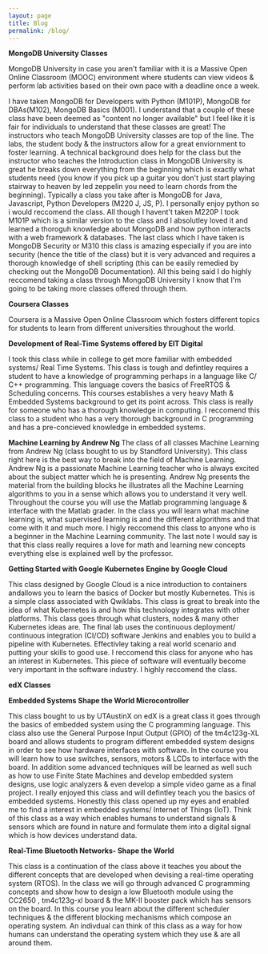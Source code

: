 ```yaml
---
layout: page
title: Blog
permalink: /blog/
---
```

<b>MongoDB University Classes</b>

MongoDB University in case you aren't familiar with it is a Massive Open Online Classroom (MOOC) environment where students can view videos & perform lab activities based on their own pace with a deadline once a week.

I have taken MongoDB for Developers with Python (M101P), MongoDB for DBAs(M102), MongoDB Basics (M001). I understand that a couple of these class have been deemed as "content no longer available" but I feel like it is fair for individuals to understand that these classes are great! The instructors who teach MongoDB University classes are top of the line. The labs, the student body & the instructors allow for a great enviornment to foster learning. A technical background does help for the class but the instructor who teaches the Introduction class in MongoDB University is great he breaks down everything from the beginning which is exactly what students need (you know if you pick up a guitar you don't just start playing stairway to heaven by led zeppelin you need to learn chords from the beginning). Typically a class you take after is MongoDB for Java, Javascript, Python Developers (M220 J, JS, P). I personally enjoy python so i would reccomend the class. All though I havent't taken M220P I took M101P which is a similar version to the class and I absolutley loved it and learned a thoroguh knowledge about MongoDB and how python interacts with a web framework & databases. The last class which I have taken is MongoDB Security or M310 this class is amazing especially if you are into security (hence the title of the class) but it is very advanced and requires a thorough knowledge of shell scripting (this can be easily remedied by checking out the MongoDB Documentation). All this being said I do highly reccomend taking a class through MongoDB University I know that I'm going to be taking more classes offered through them.
 
 <b> Coursera Classes </b>
 
 Coursera is a Massive Open Online Classroom which fosters different topics for students to learn from different universities throughout the world.
 
<b>Development of Real-Time Systems offered by EIT Digital</b>

I took this class while in college to get more familiar with embedded systems/ Real Time Systems. This class is tough and defintley requires a student to have a knowledge of programming perhaps in a language like C/ C++ programming. This language covers the basics of FreeRTOS & Scheduling  concerns. This courses establishes a very heavy Math & Embedded Systems background to get its point across. This class is really for someone who has a thorough knowledge in computing. I reccomend this class to a student who has a very thorough background in C programming and has a pre-concieved knowledge in embedded systems.
 
<b> Machine Learning by Andrew Ng </b>
The class of all classes Machine Learning from Andrew Ng (class bought to us by Standford University). This class right here is the best way to break into the field of Machine Learning. Andrew Ng is a passionate Machine Learning teacher who is always excited about the subject matter which he is presenting. Andrew Ng presents the material from the building blocks he illustrates all the Machine Learning algorithms to you in a sense which allows you to understand it very well. Throughout the course you will use the Matlab programming language & interface with the Matlab grader. In the class you will learn what machine learning is, what supervised learning is and the different algorithms and that come with it and much more. I higly reccomend this class to anyone who is a beginner in the Machine Learning community. The last note I would say is that this class really requires a love for math and learning new concepts everything else is explained well by the professor.

<b> Getting Started with Google Kubernetes Engine by Google Cloud </b>

This class designed by Google Cloud is a nice introduction to containers andallows you to learn the basics of Docker but mostly Kubernetes. This is a simple class associated with Qwiklabs. This class is great to break into the idea of what Kubernetes is and how this technology integrates with other platforms. This class goes through what clusters, nodes & many other Kubernetes ideas are. The final lab uses the continuous deployment/ continuous integration (CI/CD) software Jenkins and enables you to build a pipeline with Kubernetes. Effectivley taking a real world scenario and putting your skills to good use. I reccomend this class for anyone who has an interest in Kubernetes. This piece of software will eventually become very important in the software industry. I highly reccomend the class.

 <b> edX Classes </b>
 
 <b> Embedded Systems Shape the World Microcontroller</b>
 
 This class bought to us by UTAustinX on edX is a great class it goes through the basics of embedded system using the C programming language. This class also use the General Purpose Input Output (GPIO) of the tm4c123g-XL board and allows students to program different embedded system designs in order to see how hardware interfaces with software. In the course you will learn how to use switches, sensors, motors & LCDs to interface with the board. In addition some advanced techniques will be learned as well such as how to use Finite State Machines and develop embedded system designs, use logic analyzers & even develop a simple video game as a final project. I really enjoyed this class and will defintley teach you the basics of embedded systems. Honestly this class opened up my eyes and enabled me to find a interest in embedded systems/ Internet of Things (IoT). Think of this class as a way which enables humans to understand signals & sensors which are found in nature and formulate them into a digital signal which is how devices understand data.
 
 <b> Real-Time Bluetooth Networks- Shape the World</b> 
 
 This class is a continuation of the class above it teaches you about the different concepts that are developed when devising a real-time operating system (RTOS). In the class we will go through advanced C programming concepts and show how to design a low Bluetooth module using the CC2650 , tm4c123g-xl board & the MK-II booster pack which has sensors on the board. In this course you learn about the different scheduler techniques & the different blocking mechanisms which compose an operating system. An indivdual can think of this class as a way for how humans can understand the operating system which they use & are all around them.
 
 
